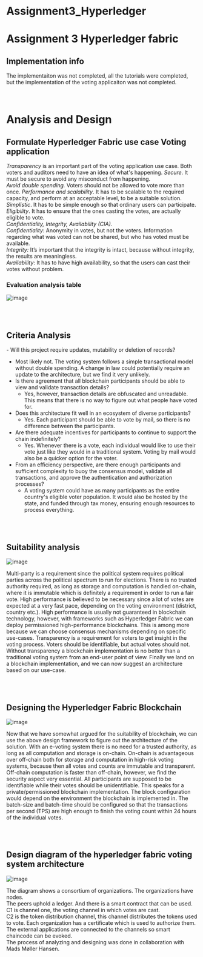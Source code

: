 # Assignment3_Hyperledger
 
<h1>Assignment 3 Hyperledger fabric</h1>
 
  


<h2> Implementation info </h2>

The implementaiton was not completed, all the tutorials were completed, but the implementation of the voting applicaiton was not completed.
<br>
<br>
<br>

<h1> Analysis and Design </h1> 

<h2>Formulate Hyperledger Fabric use case
Voting application</h2>

*Transparency* is an important part of the voting application use case. Both voters and auditors need to have an idea of what's happening. 
*Secure*. It must be secure to avoid any misconduct from happening.  
*Avoid double spending.* Voters should not be allowed to vote more than once.
*Performance and scalability*. It has to be scalable to the required capacity, and perform at an acceptable level, to be a suitable solution.  
*Simplistic*. It has to be simple enough so that ordinary users can participate.  
*Eligibility*. It has to ensure that the ones casting the votes, are actually eligible to vote.  
*Confidentiality, Integrity, Availability (CIA).*   
*Confidentiality*: Anonymity in votes, but not the voters. Information regarding what was voted can not be shared, but who has voted must be available.  
*Integrity:* It’s important that the integrity is intact, because without integrity, the results are meaningless.  
*Availability*: It has to have high availability, so that the users can cast their votes without problem.  
 
  
<h3>Evaluation analysis table</h3> 

![image](https://user-images.githubusercontent.com/43138778/205723459-ea193584-e076-41ad-8af4-78ccffca9799.png)
  
<br>   
<br> 
<h2> Criteria Analysis </h2>
- Will this project require updates, mutability or deletion of records?

  - Most likely not. The voting system follows a simple transactional model without double spending. A change in law could potentially require an update to the architecture, but we find it very unlikely. 
- Is there agreement that all blockchain participants should be able to view and validate transaction details?
  - Yes, however, transaction details are obfuscated and unreadable. This means that there is no way to figure out what people have voted for.
- Does this architecture fit well in an ecosystem of diverse participants?
  - Yes. Each participant should be able to vote by mail, so there is no difference between the participants. 
- Are there adequate incentives for participants to continue to support the chain indefinitely?
  - Yes. Whenever there is a vote, each individual would like to use their vote just like they would in a traditional system. Voting by mail would also be a quicker option for the voter.
- From an efficiency perspective, are there enough participants and sufficient complexity to buoy the consensus model, validate all transactions, and approve the authentication and authorization processes?
  - A voting system could have as many participants as the entire country's eligible voter population. It would also be hosted by the state, and funded through tax money, ensuring enough resources to process everything.
<br>
<br>
<h2> Suitability analysis </h2>

![image](https://user-images.githubusercontent.com/43138778/205725280-e7951c35-7144-4891-a9af-9c8d6cde55ae.png)

Multi-party is a requirement since the political system requires political parties across the political spectrum to run for elections. There is no trusted authority required, as long as storage and computation is handled on-chain, where it is immutable which is definitely a requirement in order to run a fair vote. High performance is believed to be necessary since a lot of votes are expected at a very fast pace, depending on the voting environment (district, country etc.). High performance is usually not guaranteed in blockchain technology, however, with frameworks such as Hyperledger Fabric we can deploy permissioned high-performance blockchains. This is among more because we can choose consensus mechanisms depending on specific use-cases. Transparency is a requirement for voters to get insight in the voting process. Voters should be identifiable, but actual votes should not. Without transparency a blockchain implementation is no better than a traditional voting system from an end-user point of view. Finally we land on a blockchain implementation, and we can now suggest an architecture based on our use-case.

<br>
<br>
<h2> Designing the Hyperledger Fabric Blockchain </h2>

![image](https://user-images.githubusercontent.com/43138778/205725501-9114f877-2076-4ded-8eab-3d25914d7cbc.png)

Now that we have somewhat argued for the suitability of blockchain, we can use the above design framework to figure out the architecture of the solution. With an e-voting system there is no need for a trusted authority, as long as all computation and storage is on-chain. On-chain is advantageous over off-chain both for storage and computation in high-risk voting systems, because then all votes and counts are immutable and transparent. Off-chain computation is faster than off-chain, however, we find the security aspect very essential. All participants are supposed to be identifiable while their votes should be unidentifiable. This speaks for a private/permissioned blockchain implementation. The block configuration would depend on the environment the blockchain is implemented in. The batch-size and batch-time should be configured so that the transactions per second (TPS) are high enough to finish the voting count within 24 hours of the individual votes.

<br>
<br>

<h2> Design diagram of the hyperledger fabric voting system architecture </h2>

![image](https://user-images.githubusercontent.com/43138778/205725987-8a4804eb-3458-4b18-acd4-8d0283466ee3.png)

The diagram shows a consortium of organizations. The organizations have nodes. <br> The peers uphold a ledger.  And there is a smart contract that can be used. <br>
C1 is channel one, the voting channel in which votes are cast. <br> C2 is the token distribution channel, this channel distributes the tokens used to vote.
Each organization has a certificate which is used to authorize them. <br>
The external applications are connected to the channels so smart chaincode can be evoked.
<br>
The process of analyzing and designing was done in collaboration with Mads Møller Hansen.

